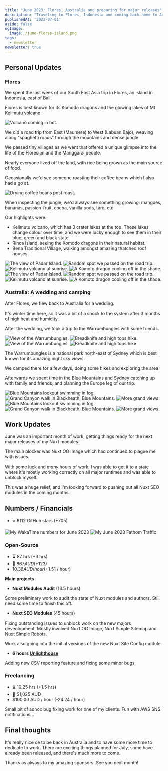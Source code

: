 ```yaml
---
title: "June 2023: Flores, Australia and preparing for major releases"
description: "Traveling to Flores, Indonesia and coming back home to Australia while preparing for major releases."
publishedAt: '2023-07-01'
aside: false
ogImage:
  image: /june-flores-island.png
tags:
  - newsletter
newsletter: true
---
```


## Personal Updates

### Flores

We spent the last week of our South East Asia trip in Flores, an island in Indonesia, east of Bali.

Flores is best known for its Komodo dragons and the glowing lakes of Mt Kelimutu volcano.

<Image src="/june-flores-volcano.png" alt="Volcano coming in hot." no-margin />

We did a road trip from East (Maumere) to West (Labuan Bajo), weaving along "spaghetti roads" through the mountains and
dense jungle.

We passed tiny villages as we went that offered a unique glimpse into the life of the Floresian and the Manggarai people.

Nearly everyone lived off the land, with rice being grown as the main source of food.

Occasionally we'd see someone roasting their coffee beans which I also had a go at.

<Image src="/june-cooling-beans.png" alt="Drying coffee beans post roast."  no-margin />

When inspecting the jungle, we'd always see something growing:
mangoes, bananas, passion-fruit, cocoa, vanilla pods, taro, etc.

Our highlights were:
- Kelimutu volcano, which has 3 crater lakes at the top. These lakes change colour over time, and we were lucky enough to see them in their blue, green and black state.
- Rinca Island, seeing the Komodo dragons in their natural habitat.
- Bena Traditional Village, walking amongst amazing thatched roof houses.

<Expand>
<div class="md:grid hidden grid-cols-2 gap-8 my-15">
<Image src="/june-flores-island.png" alt="The view of Padar Island."  no-margin />
<Image src="/june-flores-jungle.png" alt="Random spot we passed on the road trip."  no-margin />
<Image src="/june-kelimutu-2.png" alt="Kelimutu volcano at sunrise."  no-margin />
<Image src="/june-flores-komoto.png" alt="A Komoto dragon cooling off in the shade."  no-margin />
</div>
</Expand>

<div class="md:hidden block">
<Image src="/june-flores-island.png" alt="The view of Padar Island."  no-margin />
<Image src="/june-flores-jungle.png" alt="Random spot we passed on the road trip."  no-margin />
<Image src="/june-kelimutu-2.png" alt="Kelimutu volcano at sunrise."  no-margin />
<Image src="/june-flores-komoto.png" alt="A Komoto dragon cooling off in the shade."  no-margin />
</div>

### Australia: A wedding and camping

After Flores, we flew back to Australia for a wedding.

It's winter time here, so it was a bit of a shock to the system after 3 months of high heat and humidity.

After the wedding, we took a trip to the Warrumbungles with some friends.

<Expand>
<div class="md:grid hidden grid-cols-5 gap-8 my-15">
<Image src="/june-warrumbungles.png" alt="View of the Warrumbungles."  no-margin figure-class="col-span-3 span-3" />
<Image src="/june-knife.png" alt="Breadknife and high tops hike." figure-class="col-span-2 span-2"  no-margin />
</div>
</Expand>

<div class="md:hidden block">
<Image src="/june-warrumbungles.png" alt="View of the Warrumbungles."  no-margin figure-class="col-span-3 span-3" />
<Image src="/june-knife.png" alt="Breadknife and high tops hike." figure-class="col-span-2 span-2"  no-margin />
</div>

The Warrumbungles is a national park north-east of Sydney which is best known for its amazing night sky views.

We camped there for a few days, doing some hikes and exploring the area.

Afterwards we spent time in the Blue Mountains and Sydney catching up with family and friends,
and planning the Europe leg of our trip.

<Expand>
<div class="md:grid hidden grid-cols-2 gap-8 my-15">
<Image src="/june-blue-mountains.png" alt="Blue Mountains lookout swimming in fog."  no-margin figure-class="col-span-2 span-2"  />
<Image src="/june-blue-mountains-hike.png" alt="Grand Canyon walk in Blackheath, Blue Mountains."  no-margin />
<Image src="/june-blue-mountains-hike-2.png" alt="More grand views."  no-margin />
</div>
</Expand>

<div class="md:hidden block">
<Image src="/june-blue-mountains.png" alt="Blue Mountains lookout swimming in fog."  no-margin figure-class="col-span-2 span-2"  />
<Image src="/june-blue-mountains-hike.png" alt="Grand Canyon walk in Blackheath, Blue Mountains."  no-margin />
<Image src="/june-blue-mountains-hike-2.png" alt="More grand views."  no-margin />
</div>

## Work Updates

June was an important month of work,
getting things ready for the next major releases of my Nuxt modules.

The main blocker was Nuxt OG Image which had continued to plague me with issues.

With some luck and _many_ hours of work, I was able to get it to a state where it's mostly working correctly on all
major runtimes and was able to unblock myself.

This was a huge relief, and I'm looking forward to pushing out all Nuxt SEO modules in the coming months.

## Numbers / Financials

- ⭐ 6112 GitHub stars (+705)

<Image src="/june-wakatime.png" alt="My WakaTime numbers for June 2023" />

<Image src="/june-fathom.png" alt="My June 2023 Fathom Traffic" />

### Open-Source

- ⌛ 87 hrs  (+3 hrs)
- 💸 $867 AUD (+$123)
- $10.36 AUD / hour (+$1.51 / hour)

**Main projects**

- **Nuxt Modules Audit** (13.5 hours)

Some preliminary work to audit the state of Nuxt modules and authors. Still need some time to finish this off.

- **Nuxt SEO Modules** (45 hours)

Fixing outstanding issues to unblock work on the new majors deveolopment. Mostly involved
Nuxt OG Image, Nuxt Simple Sitemap and Nuxt Simple Robots.

Work also going into the initial versions of the new Nuxt Site Config module.

- **6 hours [Unlighthouse](https://github.com/harlan-zw/unlighthouse)**

Adding new CSV reporting feature and fixing some minor bugs.

### Freelancing

- ⌛ 10.25 hrs (+1.5 hrs)
- 💸 $1,025 AUD
- $100.00 AUD / hour (-24.24 / hour)

Small bit of adhoc bug fixing work for one of my clients. Fun with AWS SNS notifications...

## Final thoughts

It's really nice ce to be back in Australia and to have some more time to dedicate to work.
There are exciting things planned for July, some have already been released, and there's much more to come.

Thanks as always to my amazing sponsors.
See you next month!
